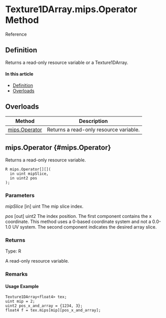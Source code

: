 # Texture1DArray.mips.Operator Method

Reference

## Definition

Returns a read-only resource variable or a Texture1DArray.

#### In this article

*  [Definition](#definition)
*  [Overloads](#overloads)

## Overloads

| Method | Description |
| ------ | ----------- |
| [mips.Operator](#mips.Operator) | Returns a read-only resource variable. |

## mips.Operator {#mips.Operator}

Returns a read-only resource variable.

```HLSL
R mips.Operator[][](
  in uint mipSlice,
  in uint2 pos
);
```

### Parameters
<i>mipSlice </i> [in] uint
The mip slice index.

<i>pos</i> [out] uint2
The index position. The first component contains the x coordinate.  This method uses a 0-based coordinate system and not a 0.0-1.0 UV system. The second component indicates the desired array slice.

### Returns
Type: R

A read-only resource variable.

### Remarks

#### Usage Example

```HLSL
Texture1DArray<float4> tex;
uint mip = 2;
uint2 pos_x_and_array = {1234, 3};
float4 f = tex.mips[mip][pos_x_and_array];
```